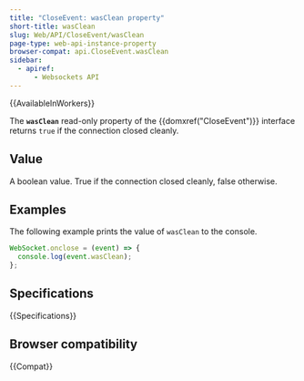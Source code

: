 ```yaml
---
title: "CloseEvent: wasClean property"
short-title: wasClean
slug: Web/API/CloseEvent/wasClean
page-type: web-api-instance-property
browser-compat: api.CloseEvent.wasClean
sidebar:
  - apiref:
      - Websockets API
---
```


{{AvailableInWorkers}}

The **`wasClean`** read-only property of the {{domxref("CloseEvent")}} interface returns `true` if the connection closed cleanly.

## Value

A boolean value. True if the connection closed cleanly, false otherwise.

## Examples

The following example prints the value of `wasClean` to the console.

```js
WebSocket.onclose = (event) => {
  console.log(event.wasClean);
};
```

## Specifications

{{Specifications}}

## Browser compatibility

{{Compat}}
